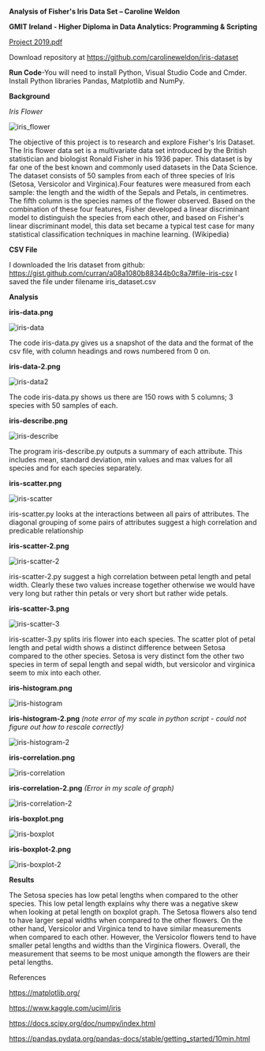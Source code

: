 **Analysis of Fisher's Iris Data Set – Caroline Weldon** 

**GMIT Ireland - Higher Diploma in Data Analytics: Programming & Scripting**


[Project 2019.pdf](https://github.com/carolineweldon/iris-dataset/files/3120707/Project.2019.pdf)


Download repository at  https://github.com/carolineweldon/iris-dataset 

**Run Code**-You will need to install Python, Visual Studio Code and Cmder.
Install Python libraries Pandas, Matplotlib and NumPy.


**Background**

*Iris Flower* 


![iris_flower](https://user-images.githubusercontent.com/47527906/56797984-d8a3fc80-680d-11e9-9090-764aed565f00.jpg)

The objective of this project is to research and explore Fisher's Iris Dataset. The Iris flower data set is a multivariate data set 
introduced by the British statistician and biologist Ronald Fisher in his 1936 paper. This dataset is by far one of the best known and
commonly used datasets in the Data Science. The dataset consists of 50 samples from each of three species of Iris (Setosa, Versicolor 
and Virginica).Four features were measured from each sample: the length and the width of the Sepals and Petals, in centimetres. The 
fifth column is the species names of the flower observed. Based on the combination of these four features, Fisher developed a linear 
discriminant model to distinguish the species from each other, and based on Fisher's linear discriminant model, this data set became a 
typical test case for many statistical classification techniques in machine learning. (Wikipedia)  

**CSV File**

I downloaded the Iris dataset from github: https://gist.github.com/curran/a08a1080b88344b0c8a7#file-iris-csv 
I saved the file under filename iris_dataset.csv


**Analysis** 

**iris-data.png**


![iris-data](https://user-images.githubusercontent.com/47527906/56681090-78537480-66c0-11e9-8668-d0b12069c1c7.PNG)

The code iris-data.py gives us a snapshot of the data and the format of the csv file, with column headings and rows numbered from 0 on.

**iris-data-2.png**

![iris-data2](https://user-images.githubusercontent.com/47527906/56681485-47c00a80-66c1-11e9-83b0-02999394eaae.PNG)

The code iris-data.py shows us there are 150 rows with 5 columns; 3 species with 50 samples of each.

**iris-describe.png**


![iris-describe](https://user-images.githubusercontent.com/47527906/56682540-a7b7b080-66c3-11e9-9e29-19078387669f.PNG)


The program iris-describe.py outputs a summary of each attribute. This includes mean, standard deviation, min values and max values for
all species and for each species separately. 

**iris-scatter.png** 

![iris-scatter](https://user-images.githubusercontent.com/47527906/56682788-33c9d800-66c4-11e9-942f-558ae0ea60ee.png)

iris-scatter.py looks at the interactions between all pairs of attributes. The diagonal grouping of some pairs of attributes suggest a high correlation and  predicable relationship

**iris-scatter-2.png**

![iris-scatter-2](https://user-images.githubusercontent.com/47527906/56683271-11848a00-66c5-11e9-9344-d7170ef05581.png)

iris-scatter-2.py suggest a high correlation between petal length and petal width. Clearly these two values increase together otherwise we would have very long but rather thin petals or very short but rather wide petals.

**iris-scatter-3.png**


![iris-scatter-3](https://user-images.githubusercontent.com/47527906/56683494-92dc1c80-66c5-11e9-970e-ee392320297a.png)

iris-scatter-3.py splits iris flower into each species. The scatter plot of petal length and petal width shows a distinct difference 
between Setosa compared to the other species. Setosa is very distinct fom the other two species in term of sepal length and sepal width, but versicolor and virginica seem to mix into each other.

**iris-histogram.png**

![iris-histogram](https://user-images.githubusercontent.com/47527906/56798208-43553800-680e-11e9-9b85-045bf684e28a.png)

**iris-histogram-2.png** *(note error of my scale in python script - could not figure out how to rescale correctly)*

![iris-histogram-2](https://user-images.githubusercontent.com/47527906/56798706-3a189b00-680f-11e9-99ea-48340e7fb3e2.png)



**iris-correlation.png**


![iris-correlation](https://user-images.githubusercontent.com/47527906/56798576-ec039780-680e-11e9-8fbc-1e8265ec1025.PNG)

**iris-correlation-2.png** *(Error in my scale of graph)*


![iris-correlation-2](https://user-images.githubusercontent.com/47527906/56798788-68967600-680f-11e9-835c-526f9744791c.png)

**iris-boxplot.png**

![iris-boxplot](https://user-images.githubusercontent.com/47527906/56798882-a398a980-680f-11e9-8553-cab0d95a2854.png)

**iris-boxplot-2.png**


![iris-boxplot-2](https://user-images.githubusercontent.com/47527906/56798999-e2c6fa80-680f-11e9-8897-9dc326a0a88b.png)













**Results** 

The Setosa species has low petal lengths when compared to the other species. This low petal length explains why there was a negative
skew when looking at petal length on boxplot graph. The Setosa flowers also tend to have larger sepal widths when compared to the other 
flowers. On the other hand, Versicolor and Virginica tend to have similar measurements when compared to each other. However, the 
Versicolor flowers tend to have smaller petal lengths and widths than the Virginica flowers. Overall, the measurement that seems to be 
most unique amongth the flowers are their petal lengths. 

References 

https://matplotlib.org/

https://www.kaggle.com/uciml/iris

https://docs.scipy.org/doc/numpy/index.html

https://pandas.pydata.org/pandas-docs/stable/getting_started/10min.html

 

